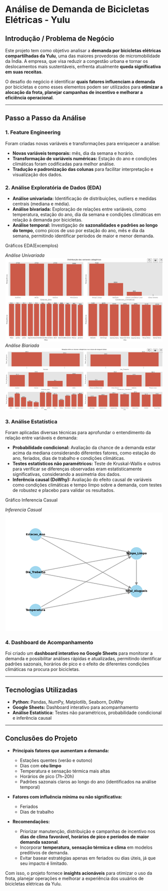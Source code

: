 
# Análise de Demanda de Bicicletas Elétricas - Yulu

## **Introdução / Problema de Negócio**

Este projeto tem como objetivo analisar a **demanda por bicicletas elétricas compartilhadas da Yulu**, uma das maiores provedoras de micromobilidade da Índia. A empresa, que visa reduzir a congestão urbana e tornar os deslocamentos mais sustentáveis, enfrenta atualmente **queda significativa em suas receitas**.

O desafio do negócio é identificar **quais fatores influenciam a demanda** por bicicletas e como esses elementos podem ser utilizados para **otimizar a alocação da frota, planejar campanhas de incentivo e melhorar a eficiência operacional**.

---

## **Passo a Passo da Análise**

### 1. **Feature Engineering**

Foram criadas novas variáveis e transformações para enriquecer a análise:

* **Novas variáveis temporais:** mês, dia da semana e horário.
* **Transformação de variáveis numéricas:** Estação do ano e condições climáticas foram codificadas para melhor análise.
* **Tradução e padronização das colunas** para facilitar interpretação e visualização dos dados.

### 2. **Análise Exploratória de Dados (EDA)**

* **Análise univariada:** Identificação de distribuições, outliers e medidas centrais (mediana e média).
* **Análise bivariada:** Exploração de relações entre variáveis, como temperatura, estação do ano, dia da semana e condições climáticas em relação à demanda por bicicletas.
* **Análise temporal:** Investigação de **sazonalidades e padrões ao longo do tempo**, como picos de uso por estação do ano, mês e dia da semana, permitindo identificar períodos de maior e menor demanda.

Gráficos EDA(Excemplos)

*Análise Univariada*
!["Analise univariada"](Imagens/Analise_Univariada_Cat_YULU.png)
*Análise Biariada*
!["Analise Bivariada"](Imagens/Analise_Bivariada_Cat_YULU.png)

### 3. **Análise Estatística**

Foram aplicadas diversas técnicas para aprofundar o entendimento da relação entre variáveis e demanda:

* **Probabilidade condicional:** Avaliação da chance de a demanda estar acima da mediana considerando diferentes fatores, como estação do ano, feriados, dias de trabalho e condições climáticas.
* **Testes estatísticos não paramétricos:** Teste de Kruskal-Wallis e outros para verificar se diferenças observadas eram estatisticamente significativas, considerando a assimetria dos dados.
* **Inferência causal (DoWhy):** Avaliação do efeito causal de variáveis como condições climáticas e tempo limpo sobre a demanda, com testes de robustez e placebo para validar os resultados.

Gráfico Inferencia Casual

*Inferencia Casual*
!["Inferencia_Casual](Imagens/causal_model.png)

### 4. **Dashboard de Acompanhamento**

Foi criado um **dashboard interativo no Google Sheets** para monitorar a demanda e possibilitar análises rápidas e atualizadas, permitindo identificar padrões sazonais, horários de pico e o efeito de diferentes condições climáticas na procura por bicicletas.

---

## **Tecnologias Utilizadas**

* **Python:** Pandas, NumPy, Matplotlib, Seaborn, DoWhy
* **Google Sheets:** Dashboard interativo para acompanhamento
* **Análise Estatística:** Testes não paramétricos, probabilidade condicional e inferência causal

---

## **Conclusões do Projeto**

* **Principais fatores que aumentam a demanda:**

  * Estações quentes (verão e outono)
  * Dias com **céu limpo**
  * Temperatura e sensação térmica mais altas
  * Horários de pico (7h–20h)
  * Padrões sazonais claros ao longo do ano (identificados na análise temporal)

* **Fatores com influência mínima ou não significativa:**

  * Feriados
  * Dias de trabalho

* **Recomendações:**

  * Priorizar manutenção, distribuição e campanhas de incentivo nos **dias de clima favorável, horários de pico e períodos de maior demanda sazonal**.
  * Incorporar **temperatura, sensação térmica e clima** em modelos preditivos de demanda.
  * Evitar basear estratégias apenas em feriados ou dias úteis, já que seu impacto é limitado.

Com isso, o projeto fornece **insights acionáveis** para otimizar o uso da frota, planejar operações e melhorar a experiência dos usuários de bicicletas elétricas da Yulu.

